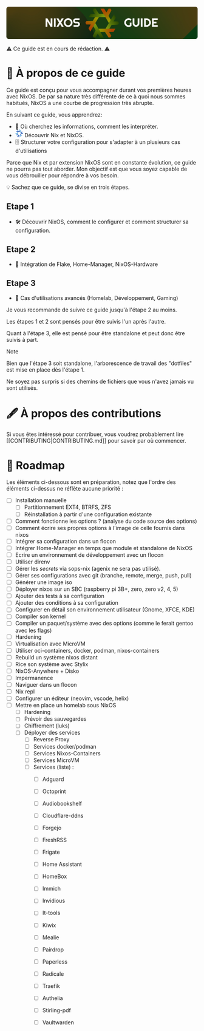 ![Header](./images/header-readme.png)

⚠️ Ce guide est en cours de rédaction. ⚠️

# 📘 À propos de ce guide

Ce guide est conçu pour vous accompagner durant vos premières heures avec NixOS. 
De par sa nature très différente de ce à quoi nous sommes habitués, NixOS a une courbe de progression très abrupte. 

En suivant ce guide, vous apprendrez: 

- 🔎 Où cherchez les informations, comment les interpréter.
- ![](./images/nixos-icon.png) Découvrir Nix et NixOS.
- 🗄️ Structurer votre configuration pour s'adapter à un plusieurs cas d'utilisations 

Parce que Nix et par extension NixOS sont en constante évolution, ce guide ne pourra pas tout aborder. 
Mon objectif est que vous soyez capable de vous débrouiller pour répondre à vos besoin.

💡 Sachez que ce guide, se divise en trois étapes. 

## Etape 1 

- 🛠️ Découvrir NixOS, comment le configurer et comment structurer sa configuration.

## Etape 2

- 🧩 Intégration de Flake, Home-Manager, NixOS-Hardware

## Etape 3 

- 🎯 Cas d'utilisations avancés (Homelab, Développement, Gaming)

Je vous recommande de suivre ce guide jusqu'à l'étape 2 au moins. 

Les étapes 1 et 2 sont pensés pour être suivis l'un après l'autre. 

Quant à l'étape 3, elle est pensé pour être standalone et peut donc être suivis à part.

> [!NOTE]
> Bien que l'étape 3 soit standalone, l'arborescence de travail des "dotfiles" est mise en place dès l'étape 1.
> 
> Ne soyez pas surpris si des chemins de fichiers que vous n'avez jamais vu sont utilisés.

# 🖋️ À propos des contributions

Si vous êtes intéressé pour contribuer, vous voudrez probablement lire [[CONTRIBUTING|CONTRIBUTING.md]] pour savoir par où commencer. 

# 📍 Roadmap 

Les éléments ci-dessous sont en préparation, notez que l'ordre des éléments ci-dessus ne réflète aucune priorité : 

- [ ] Installation manuelle 
    - [ ] Partitionnement EXT4, BTRFS, ZFS
    - [ ] Réinstallation à partir d'une configuration existante
- [ ] Comment fonctionne les options ? (analyse du code source des options)
- [ ] Comment écrire ses propres options à l'image de celle fournis dans nixos
- [ ] Intégrer sa configuration dans un flocon
- [ ] Intégrer Home-Manager en temps que module et standalone de NixOS
- [ ] Ecrire un environnement de développement avec un flocon
- [ ] Utiliser direnv
- [ ] Gérer les *secrets* via sops-nix (agenix ne sera pas utilisé).
- [ ] Gérer ses configurations avec git (branche, remote, merge, push, pull)
- [ ] Générer une image iso
- [ ] Déployer nixos sur un SBC (raspberry pi 3B+, zero, zero v2, 4, 5)
- [ ] Ajouter des tests à sa configuration
- [ ] Ajouter des conditions à sa configuration
- [ ] Configurer en détail son environnement utilisateur  (Gnome, XFCE, KDE)
- [ ] Compiler son kernel
- [ ] Compiler un paquet/système avec des options (comme le ferait gentoo avec les flags)
- [ ] Hardening
- [ ] Virtualisation avec MicroVM 
- [ ] Utiliser oci-containers, docker, podman, nixos-containers
- [ ] Rebuild un système nixos distant
- [ ] Rice son système avec Stylix
- [ ] NixOS-Anywhere + Disko
- [ ] Impermanence
- [ ] Naviguer dans un flocon
- [ ] Nix repl
- [ ] Configurer un éditeur (neovim, vscode, helix)
- [ ] Mettre en place un homelab sous NixOS
    - [ ] Hardening 
    - [ ] Prévoir des sauvegardes
    - [ ] Chiffrement (luks)
    - [ ] Déployer des services
        - [ ] Reverse Proxy
        - [ ] Services docker/podman
        - [ ] Services Nixos-Containers
        - [ ] Services MicroVM
        - [ ] Services (liste) :
            - [ ] Adguard
            - [ ] Octoprint
            - [ ] Audiobookshelf 
            - [ ] Cloudflare-ddns
            - [ ] Forgejo
            - [ ] FreshRSS
            - [ ] Frigate
            - [ ] Home Assistant
            - [ ] HomeBox
            - [ ] Immich
            - [ ] Invidious
            - [ ] It-tools
            - [ ] Kiwix
            - [ ] Mealie
            - [ ] Pairdrop
            - [ ] Paperless
            - [ ] Radicale
            - [ ] Traefik
            - [ ] Authelia
            - [ ] Stirling-pdf
            - [ ] Vaultwarden

